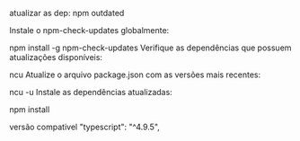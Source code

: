 atualizar as dep:   npm outdated 

Instale o npm-check-updates globalmente:


npm install -g npm-check-updates
Verifique as dependências que possuem atualizações disponíveis:


ncu
Atualize o arquivo package.json com as versões mais recentes:


ncu -u
Instale as dependências atualizadas:


npm install 

versão compativel "typescript": "^4.9.5",